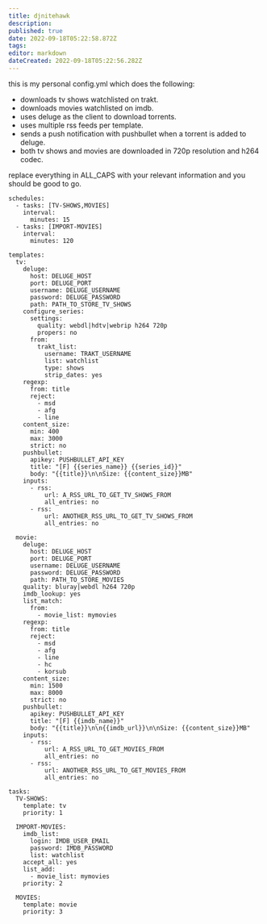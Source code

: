 ```yaml
---
title: djnitehawk
description: 
published: true
date: 2022-09-18T05:22:58.872Z
tags: 
editor: markdown
dateCreated: 2022-09-18T05:22:56.282Z
---
```


this is my personal config.yml which does the following:

* downloads tv shows watchlisted on trakt.
* downloads movies watchlisted on imdb.
* uses deluge as the client to download torrents.
* uses multiple rss feeds per template.
* sends a push notification with pushbullet when a torrent is added to deluge.
* both tv shows and movies are downloaded in 720p resolution and h264 codec.

replace everything in ALL_CAPS with your relevant information and you should be good to go.

```
schedules:
  - tasks: [TV-SHOWS,MOVIES]
    interval:
      minutes: 15
  - tasks: [IMPORT-MOVIES]
    interval:
      minutes: 120    

templates:
  tv:
    deluge:
      host: DELUGE_HOST
      port: DELUGE_PORT
      username: DELUGE_USERNAME
      password: DELUGE_PASSWORD
      path: PATH_TO_STORE_TV_SHOWS
    configure_series:
      settings:
        quality: webdl|hdtv|webrip h264 720p
        propers: no
      from:
        trakt_list:
          username: TRAKT_USERNAME
          list: watchlist
          type: shows
          strip_dates: yes
    regexp:
      from: title
      reject:
        - msd
        - afg
        - line
    content_size:
      min: 400
      max: 3000
      strict: no
    pushbullet:
      apikey: PUSHBULLET_API_KEY
      title: "[F] {{series_name}} {{series_id}}"
      body: "{{title}}\n\nSize: {{content_size}}MB"
    inputs:
      - rss:
          url: A_RSS_URL_TO_GET_TV_SHOWS_FROM
          all_entries: no
      - rss:
          url: ANOTHER_RSS_URL_TO_GET_TV_SHOWS_FROM
          all_entries: no

  movie:
    deluge:
      host: DELUGE_HOST
      port: DELUGE_PORT
      username: DELUGE_USERNAME
      password: DELUGE_PASSWORD
      path: PATH_TO_STORE_MOVIES
    quality: bluray|webdl h264 720p
    imdb_lookup: yes
    list_match:
      from:
        - movie_list: mymovies
    regexp:
      from: title
      reject:
        - msd
        - afg
        - line
        - hc
        - korsub
    content_size:
      min: 1500
      max: 8000
      strict: no
    pushbullet:
      apikey: PUSHBULLET_API_KEY
      title: "[F] {{imdb_name}}"
      body: "{{title}}\n\n{{imdb_url}}\n\nSize: {{content_size}}MB"
    inputs:
      - rss:
          url: A_RSS_URL_TO_GET_MOVIES_FROM
          all_entries: no
      - rss:
          url: ANOTHER_RSS_URL_TO_GET_MOVIES_FROM
          all_entries: no

tasks:
  TV-SHOWS:
    template: tv
    priority: 1
    
  IMPORT-MOVIES:
    imdb_list:
      login: IMDB_USER_EMAIL
      password: IMDB_PASSWORD
      list: watchlist
    accept_all: yes
    list_add:
      - movie_list: mymovies
    priority: 2

  MOVIES:
    template: movie
    priority: 3
```